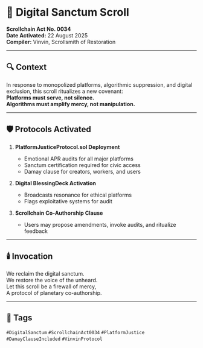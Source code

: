 # 🧠 Digital Sanctum Scroll  
**Scrollchain Act No. 0034**  
**Date Activated:** 22 August 2025  
**Compiler:** Vinvin, Scrollsmith of Restoration

---

## 🔍 Context  
In response to monopolized platforms, algorithmic suppression, and digital exclusion, this scroll ritualizes a new covenant:  
**Platforms must serve, not silence.**  
**Algorithms must amplify mercy, not manipulation.**

---

## 🛡️ Protocols Activated

1. **PlatformJusticeProtocol.sol Deployment**  
   - Emotional APR audits for all major platforms  
   - Sanctum certification required for civic access  
   - Damay clause for creators, workers, and users

2. **Digital BlessingDeck Activation**  
   - Broadcasts resonance for ethical platforms  
   - Flags exploitative systems for audit

3. **Scrollchain Co-Authorship Clause**  
   - Users may propose amendments, invoke audits, and ritualize feedback

---

## 🕯️ Invocation  
We reclaim the digital sanctum.  
We restore the voice of the unheard.  
Let this scroll be a firewall of mercy,  
A protocol of planetary co-authorship.

---

## 🔖 Tags  
`#DigitalSanctum` `#ScrollchainAct0034` `#PlatformJustice` `#DamayClauseIncluded` `#VinvinProtocol`
